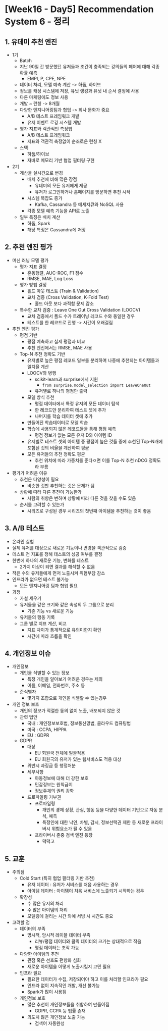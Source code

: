 # [Week16 - Day5] Recommendation System 6 - 정리

## 1. 유데미 추천 엔진
  - 1기
    - Batch
    - 지난 90일 간 방문했던 유저들과 조건이 충족되는 강의들의 페어에 대해 각종 확률 예측
      - EMPI, P, CPE, NPE
    - 데이터 처리, 모델 예측 계산 -> 하둡, 하이브
    - 정보를 캐싱 시스템에 저장, 유닛 랭킹과 유닛 내 순서 결정에 사용
    - 다른 마케팅에도 정보 사용
    - 개발 ~ 런칭 -> 8개월
    - 다양한 엔지니어링팀과 협업 -> 회사 문화가 중요
      - A/B 테스트 프레임워크 개발
      - 유저 이벤트 로깅 시스템 개발
    - 평가 지표와 객관적인 측정법
      - A/B 테스트 프레임워크
      - 지표와 객관적 측정없이 순조로운 런칭 X
    - 스택
      - 하둡/하이브
      - 자바로 메모리 기반 협업 필터링 구현
  - 2기
    - 계산을 실시간으로 변경
      - 배치 추천에 비해 많은 장점
        - 유데미의 모든 유저에게 제공
        - 유저가 로그인하거나 홈페이지를 방문하면 추천 시작
      - 시스템 복잡도 증가
        - Kafka, Cassandra 등 메세지큐와 NoSQL 사용
      - 각종 모델 예측 기능을 API로 노출
    - 일부 특징은 배치 계산
      - 하둡, Spark
      - 해당 특징은 Cassandra에 저장

## 2. 추천 엔진 평가
  - 머신 러닝 모델 평가
    - 평가 지표 결정
      - 혼동행렬, AUC-ROC, F1 점수
      - RMSE, MAE, Log Loss
    - 평가 방법 결정
      - 홀드 아웃 테스트 (Train & Validation)
      - 교차 검증 (Cross Validation, K-Fold Test)
        - 홀드 아웃 보다 과적합 문제 감소
    - 특수한 교차 검증 : Leave One Out Cross Validation (LOOCV)
      - 교차 검증에서 폴드 수가 트레이닝 레코드 수와 동일한 경우
      - 테스트를 한 레코드로 진행 -> 시간이 오래걸림
  - 추천 엔진 평가
    - 평점 기반
      - 평점 예측하고 실제 평점과 비교
      - 추천 엔진에서는 RMSE, MAE 사용
    - Top-N 추천 정확도 기반
      - 유저별로 높은 평점 레코드 일부를 분리하여 나중에 추천되는 아이템들과 일치율 계산
      - LOOCV와 병행
        - scikit-learn과 surprise에서 지원
          - `from surprise.model_selection import LeaveOneOut`
        - 유저별로 하나의 평점만 출력
      - 모델 방식 추천
        - 평점 데이터에서 특정 유저의 모든 데이터 탐색
        - 한 레코드만 분리하여 테스트 셋에 추가
        - 나머지를 학습 데이터 셋에 추가
      - 만들어진 학습데이터로 모델 학습
      - 학습에 사용되지 않은 레코드들을 통해 평점 예측
        - 평점 정보가 없는 모든 유저ID와 아이템 ID
      - 유저별로 테스트 셋의 아이템 중 평점이 높은 것들 중에 추천된 Top-N개에 포함된 것의 비율을 계산하여 평균
      - 모든 유저들의 추천 정확도 평균
        - 추천 위치에 따라 가중치를 준다ㅇ면 이를 Top-N 추천 nDCG 정확도라 부름
  - 평가가 어려운 이유
    - 추천은 다양성이 필요
      - 비슷한 것만 추천하는 것은 문제가 됨
    - 상황에 따라 다른 추천이 가능한가
      - 사람의 취향은 변하며 상황에 따라 다른 것을 찾을 수도 있음
    - 순서를 고려할 수 있는가
      - 시리즈로 구성된 경우 시리즈의 첫번째 아이템을 추천하는 것이 좋음

## 3. A/B 테스트
  - 온라인 실험
  - 실제 유저를 대상으로 새로운 기능이나 변경을 객관적으로 검증
  - 테스트 전 지표를 정해 테스트의 성공 여부를 결정
  - 한번에 하나의 새로운 기능, 변화를 테스트
    - 2가지 이상이 되면 결과를 해석할 수 없음
  - 작은 수의 유저들에게 먼저 노출시켜 위험부담 감소
  - 인프라가 없으면 테스트 불가능
    - 모든 엔지니어링 팀과 협업 필요
  - 과정  
    - 가설 세우기
    - 유저들을 같은 크기와 같은 속성의 두 그룹으로 분리
      - 기존 기능 vs 새로운 기능
    - 유저들의 행동 기록
    - 그룹 별로 지표 계산, 비교
      - 지표 차이가 통계적으로 유의미한지 확인
      - 시간에 따라 흐름을 확인

## 4. 개인정보 이슈
  - 개인정보
    - 개인을 식별할 수 있는 정보
      - 특정 개인을 알아보기 어려운 경우는 제외
      - 이름, 이메일, 전화번호, 주소 등
    - 준식별자
      - 몇가지 조합으로 개인을 식별할 수 있는경우
  - 개인 정보 보호
    - 개인의 정보가 적절한 동의 없이 노출, 배포되지 않은 것
    - 관련 법안
      - 국내 : 개인정보보호법, 정보통신망법, 클라우드 컴퓨팅법
      - 미국 : CCPA, HIPPA
      - EU : GDPR
    - GDPR
      - 대상
        - EU 회원국 전체에 일괄적용
        - EU 회원국의 유저가 있는 웹서비스도 적용 대상
      - 위반시 과징금 등 행정처분
      - 세부사항
        - 아동정보에 대해 더 강한 보호
        - 민감정보는 원칙금지
        - 정보주체의 권리 강화
      - 프로파일링 거부권
        - 프로파일링
          - 개인의 경제 상황, 관심, 행동 등을 다양한 데이터 기반으로 자동 분석, 예측
          - 특정인에 대한 낙인, 차별, 감시, 정보선택권 제한 등 새로운 프라이버시 위험요소가 될 수 있음
        - 프라이버시 존중 검색 엔진 등장
          - 덕덕고

## 5. 교훈
  - 주의점
    - Cold Start (특히 협업 필터링 기반 추천)
      - 유저 데이터 : 유저가 서비스를 처음 사용하는 경우
      - 아이템 데이터 : 아이템이 처음 서비스에 노출되기 시작하는 경우
    - 확장성
      - 수 많은 유저의 처리
      - 수 많은 아이템의 처리
      - 모델링에 걸리는 시간 외에 서빙 시 시간도 중요
  - 고려할 점
    - 데이터의 부족
      - 명시적, 암시적 레이블 데이터 부족
        - 리뷰/평점 데이터와 클릭 데이터의 크기는 상대적으로 작음
        - 평점 데이터는 조작 가능
    - 다양한 아이템의 추천
      - 관점 혹은 선호도 편향화 심화
      - 새로운 아이템을 어떻게 노출시킬지 고민 필요
    - 인프라 필요
      - 필요한 데이터가 수집, 저장되어야 하고 이를 처리할 인프라가 필요
      - 인프라 없이 지속적인 개발, 개선 불가능
      - Spark가 많이 사용됨
    - 개인정보 보호
      - 많은 추천이 개인정보들을 취합하여 만들어짐
        - GDPR, CCPA 등 법률 존재
      - 의도치 않은 개인정보 노출 가능
        - 검색어 자동완성